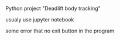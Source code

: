 Python project "Deadlift body tracking"

usualy use jupyter notebook

some error that no exit button in the program

